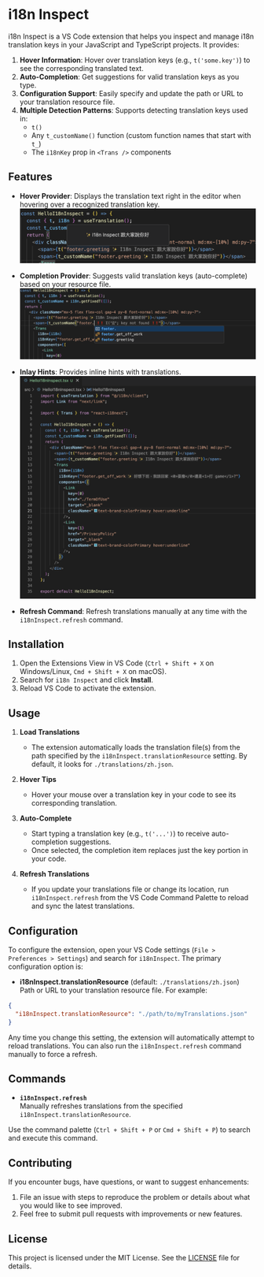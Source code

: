 # i18n Inspect

i18n Inspect is a VS Code extension that helps you inspect and manage i18n translation keys in your JavaScript and TypeScript projects. It provides:

1. **Hover Information**: Hover over translation keys (e.g., `t('some.key')`) to see the corresponding translated text.
2. **Auto-Completion**: Get suggestions for valid translation keys as you type.
3. **Configuration Support**: Easily specify and update the path or URL to your translation resource file.
4. **Multiple Detection Patterns**: Supports detecting translation keys used in:
   - `t()`
   - Any `t_customName()` function (custom function names that start with `t_`)
   - The `i18nKey` prop in `<Trans />` components
## Features

- **Hover Provider**: Displays the translation text right in the editor when hovering over a recognized translation key.
![feature-hover](resources/feature-hover.png)

- **Completion Provider**: Suggests valid translation keys (auto-complete) based on your resource file.
![feature-completion](resources/feature-completion.png)

- **Inlay Hints**: Provides inline hints with translations.
![feature-hint](resources/feature-hints.png)

- **Refresh Command**: Refresh translations manually at any time with the `i18nInspect.refresh` command.

## Installation

1. Open the Extensions View in VS Code (`Ctrl + Shift + X` on Windows/Linux, `Cmd + Shift + X` on macOS).
2. Search for `i18n Inspect` and click **Install**.
3. Reload VS Code to activate the extension.

## Usage

1. **Load Translations**  
   - The extension automatically loads the translation file(s) from the path specified by the `i18nInspect.translationResource` setting. By default, it looks for `./translations/zh.json`.

2. **Hover Tips**  
   - Hover your mouse over a translation key in your code to see its corresponding translation.

3. **Auto-Complete**  
   - Start typing a translation key (e.g., `t('...')`) to receive auto-completion suggestions.  
   - Once selected, the completion item replaces just the key portion in your code.

4. **Refresh Translations**  
   - If you update your translations file or change its location, run `i18nInspect.refresh` from the VS Code Command Palette to reload and sync the latest translations.

## Configuration

To configure the extension, open your VS Code settings (`File > Preferences > Settings`) and search for `i18nInspect`. The primary configuration option is:

- **i18nInspect.translationResource** (default: `./translations/zh.json`)  
  Path or URL to your translation resource file. For example:

```json
{
  "i18nInspect.translationResource": "./path/to/myTranslations.json"
}
```

Any time you change this setting, the extension will automatically attempt to reload translations. You can also run the `i18nInspect.refresh` command manually to force a refresh.

## Commands

- **`i18nInspect.refresh`**  
  Manually refreshes translations from the specified `i18nInspect.translationResource`.

Use the command palette (`Ctrl + Shift + P` or `Cmd + Shift + P`) to search and execute this command.

## Contributing

If you encounter bugs, have questions, or want to suggest enhancements:

1. File an issue with steps to reproduce the problem or details about what you would like to see improved.
2. Feel free to submit pull requests with improvements or new features.

## License

This project is licensed under the MIT License. See the [LICENSE](LICENSE) file for details.
